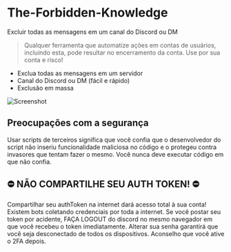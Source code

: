 # The-Forbidden-Knowledge
Excluir todas as mensagens em um canal do Discord ou DM

> Qualquer ferramenta que automatize ações em contas de usuários, incluindo esta, pode resultar no encerramento da conta.
> Use por sua conta e risco!

- Exclua todas as mensagens em um servidor
- Canal do Discord ou DM (fácil e rápido)
- Exclusão em massa
  
![Screenshot](https://media.discordapp.net/attachments/1245556314923601960/1247194633130213446/image.png?ex=665f2404&is=665dd284&hm=4d5182c71e31581bb4ebae928a9dc9f6116bba43c46b9ee4d7fad9cf52f2cf76&=&format=webp&quality=lossless&width=647&height=426)

## Preocupações com a segurança
Usar scripts de terceiros significa que você confia que o desenvolvedor do script não inseriu funcionalidade maliciosa no código e o protegeu contra invasores que tentam fazer o mesmo. Você nunca deve executar código em que não confia.

## ⛔️ NÃO COMPARTILHE SEU AUTH TOKEN! ⛔️ ##
Compartilhar seu authToken na internet dará acesso total à sua conta! Existem bots coletando credenciais por toda a internet. Se você postar seu token por acidente, FAÇA LOGOUT do discord no mesmo navegador em que você recebeu o token imediatamente. Alterar sua senha garantirá que você seja desconectado de todos os dispositivos. Aconselho que você ative o 2FA depois.


